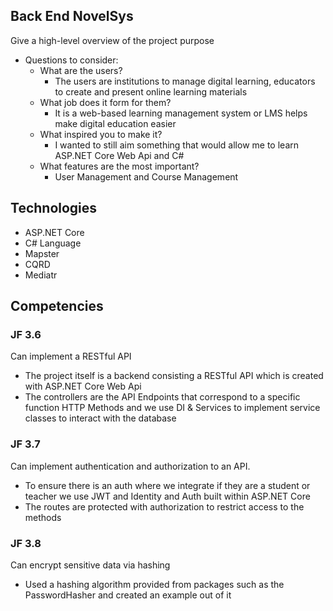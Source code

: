 ## Back End NovelSys
Give a high-level overview of the project purpose
- Questions to consider:
    - What are the users?
      - The users are institutions to manage digital learning, educators to create and present online learning materials
    - What job does it form for them?
      - It is a web-based learning management system or LMS helps make digital education easier
    - What inspired you to make it?
      - I wanted to still aim something that would allow me to learn ASP.NET Core Web Api and C#
    - What features are the most important?
      - User Management and Course Management

## Technologies
* ASP.NET Core
* C# Language
* Mapster
* CQRD
* Mediatr

## Competencies
### JF 3.6
Can implement a RESTful API
* The project itself is a backend consisting a RESTful API which is created with ASP.NET Core Web Api
* The controllers are the API Endpoints that correspond to a specific function HTTP Methods and we use DI & Services to implement service classes to interact with the database

### JF 3.7
Can implement authentication and authorization to an API.
* To ensure there is an auth where we integrate if they are a student or teacher we use JWT and Identity and Auth built within ASP.NET Core
* The routes are protected with authorization to restrict access to the methods

### JF 3.8
Can encrypt sensitive data via hashing
* Used a hashing algorithm provided from packages such as the PasswordHasher and created an example out of it
